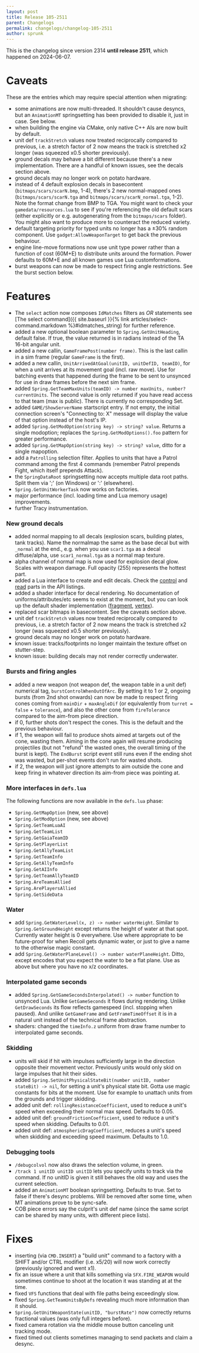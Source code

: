 ```yaml
---
layout: post
title: Release 105-2511
parent: Changelogs
permalink: changelogs/changelog-105-2511
author: sprunk
---
```


This is the changelog since version 2314 **until release 2511**, which happened on 2024-06-07.

# Caveats
These are the entries which may require special attention when migrating:
* some animations are now multi-threaded. It shouldn't cause desyncs, but an `AnimationMT` springsetting has been provided to disable it, just in case. See below.
* when building the engine via CMake, only native C++ AIs are now built by default.
* unit def `trackStretch` values now treated reciprocally compared to previous, i.e. a stretch factor of 2 now means the track is stretched x2 longer (was squeezed x0.5 shorter previously).
* ground decals may behave a bit different because there's a new implementation. There are a handful of known issues, see the decals section above.
* ground decals may no longer work on potato hardware.
* instead of 4 default explosion decals in basecontent (`bitmaps/scars/scarN.bmp`, 1-4), there's 2 new normal-mapped ones (`bitmaps/scars/scarN.tga` and `bitmaps/scars/scarN_normal.tga`, 1-2).
Note the format change from BMP to TGA.
You might want to check your `gamedata/resources.lua` to see if you're referencing the old default scars (either explicitly or e.g. autogenerating from the `bitmaps/scars` folder).
You might also want to produce more to counteract the reduced variety.
* default targeting priority for typed units no longer has a ±30% random component. Use `gadget:AllowWeaponTarget` to get back the previous behaviour.
* engine line-move formations now use unit type power rather than a function of cost (60M+E) to distribute units around the formation. Power defaults to 60M+E and all known games use Lua customformations.
* burst weapons can now be made to respect firing angle restrictions. See the burst section below.

# Features
* The `select` action now composes `IdMatches` filters as *OR* statements see [The select command]({{ site.baseurl }}{% link articles/select-command.markdown %}#idmatches_string) for further reference.
* added a new optional boolean parameter to `Spring.GetUnitHeading`, default false. If true, the value returned is in radians instead of the TA 16-bit angular unit.
* added a new callin, `GameFramePost(number frame)`. This is the last callin in a sim frame (regular `GameFrame` is the first).
* added a new callin, `UnitArrivedAtGoal(unitID, unitDefID, teamID)`, for when a unit arrives at its movement goal (incl. raw move).
Use for batching events that happened during the frame to be sent to unsynced for use in draw frames before the next sim frame.
* added `Spring.GetTeamMaxUnits(teamID) -> number maxUnits, number? currentUnits`. The second value is only returned if you have read access to that team (max is public).
There is currently no corresponding Set.
* added `GAME/ShowServerName` startscript entry. If not empty, the initial connection screen's "Connecting to: X" message will display the value of that option instead of the host's IP.
* added `Spring.GetModOption(string key) -> string? value`. Returns a single modoption; replaces the `Spring.GetModOptions().foo` pattern for greater performance.
* added `Spring.GetMapOption(string key) -> string? value`, ditto for a single mapoption.
* add a `Patrolling` selection filter. Applies to units that have a Patrol command among the first 4 commands (remember Patrol prepends Fight, which itself prepends Attack).
* the `SpringDataRoot` springsetting now accepts multiple data root paths. Split them via ';' (on Windows) or ':' (elsewhere).
* `Spring.GetUnitWorkerTask` now works on factories.
* major performance (incl. loading time and Lua memory usage) improvements.
* further Tracy instrumentation.

### New ground decals
* added normal mapping to all decals (explosion scars, building plates, tank tracks).
Name the normalmap the same as the base decal but with `_normal` at the end., e.g. when you use `scar1.tga` as a decal diffuse/alpha, use `scar1_normal.tga` as a normal map texture.
* alpha channel of normal map is now used for explosion decal glow. Scales with weapon damage. Full opacity (255) represents the hottest part.
* added a Lua interface to create and edit decals. Check the [control](https://beyond-all-reason.github.io/spring/ldoc/modules/UnsyncedCtrl.html#Decals)
and [read](https://beyond-all-reason.github.io/spring/ldoc/modules/UnsyncedRead.html#Decals) parts in the API listings.
* added a shader interface for decal rendering. No documentation of uniforms/attributes/etc seems to exist at the moment,
but you can look up the default shader implementation ([fragment](https://github.com/beyond-all-reason/spring/blob/BAR105/cont/base/springcontent/shaders/GLSL/GroundDecalsFragProg.glsl), [vertex](https://github.com/beyond-all-reason/spring/blob/BAR105/cont/base/springcontent/shaders/GLSL/GroundDecalsVertProg.glsl)).
* replaced scar bitmaps in basecontent. See the caveats section above.
* unit def `trackStretch` values now treated reciprocally compared to previous, i.e. a stretch factor of 2 now means the track is stretched x2 longer (was squeezed x0.5 shorter previously).
* ground decals may no longer work on potato hardware.
* known issue: tracks/footprints no longer maintain the texture offset on stutter-step.
* known issue: building decals may not render correctly underwater.

### Bursts and firing angles
* added a new weapon (not weapon def, the weapon table in a unit def) numerical tag, `burstControlWhenOutOfArc`. By setting it to 1 or 2, ongoing bursts (from 2nd shot onwards) can now be made to respect firing cones coming from `mainDir` + `maxAngleDif` (or equivalently from `turret = false` + `tolerance`), and also the other cone from `fireTolerance` compared to the aim-from piece direction.
* if 0, further shots don't respect the cones. This is the default and the previous behaviour.
* if 1, the weapon will fail to produce shots aimed at targets out of the cone, wasting them. Aiming in the cone again will resume producing projectiles (but not "refund" the wasted ones, the overall timing of the burst is kept). The `EndBurst` script event still runs even if the ending shot was wasted, but per-shot events don't run for wasted shots.
* if 2, the weapon will just ignore attempts to aim outside the cone and keep firing in whatever direction its aim-from piece was pointing at.

### More interfaces in `defs.lua`
The following functions are now available in the `defs.lua` phase:
* `Spring.GetMapOption` (new, see above)
* `Spring.GetModOption` (new, see above)
* `Spring.GetTeamLuaAI`
* `Spring.GetTeamList`
* `Spring.GetGaiaTeamID`
* `Spring.GetPlayerList`
* `Spring.GetAllyTeamList`
* `Spring.GetTeamInfo`
* `Spring.GetAllyTeamInfo`
* `Spring.GetAIInfo`
* `Spring.GetTeamAllyTeamID`
* `Spring.AreTeamsAllied`
* `Spring.ArePlayersAllied`
* `Spring.GetSideData`

### Water
* add `Spring.GetWaterLevel(x, z) -> number waterHeight`. Similar to `Spring.GetGroundHeight` except returns the height of water at that spot.
Currently water height is 0 everywhere. Use where appropriate to be future-proof for when Recoil gets dynamic water, or just to give a name to the otherwise magic constant.
* add `Spring.GetWaterPlaneLevel() -> number waterPlaneHeight`. Ditto, except encodes that you expect the water to be a flat plane.
Use as above but where you have no x/z coordinates.

### Interpolated game seconds
* added `Spring.GetGameSecondsInterpolated() -> number` function to unsynced Lua.
Unlike `GetGameSeconds` it flows during rendering. Unlike `GetDrawSeconds` its flow reflects gamespeed (incl. stopping when paused).
And unlike `GetGameFrame` and `GetFrameTimeOffset` it is in a natural unit instead of the technical frame abstraction.
* shaders: changed the `timeInfo.z` uniform from draw frame number to interpolated game seconds.

### Skidding
* units will skid if hit with impulses sufficiently large in the direction opposite their movement vector. Previously units would only skid on large impulses that hit their sides.
* added `Spring.SetUnitPhysicalStateBit(number unitID, number stateBit) -> nil`, for setting a unit's physical state bit. Gotta use magic constants for bits at the moment.
Use for example to unattach units from the grounds and trigger skidding.
* added unit def: `rollingResistanceCoefficient`, used to reduce a unit's speed when exceeding their normal max speed. Defaults to 0.05.
* added unit def: `groundFrictionCoefficient`, used to reduce a unit's speed when skidding. Defaults to 0.01.
* added unit def: `atmosphericDragCoefficient`, reduces a unit's speed when skidding and exceeding speed maximum. Defaults to 1.0.

### Debugging tools
* `/debugcolvol` now also draws the selection volume, in green.
* `/track 1 unitID unitID unitID` lets you specify units to track via the command. If no unitID is given it still behaves the old way and uses the current selection.
* added an `AnimationMT` boolean springsetting. Defaults to true. Set to false if there's desync problems. Will be removed after some time, when MT animations prove to be sync-safe.
* COB piece errors say the culprit's unit def name (since the same script can be shared by many units, with different piece lists).

# Fixes
* inserting (via `CMD.INSERT`) a "build unit" command to a factory with a SHIFT and/or CTRL modifier (i.e. x5/20) will now work correctly (previously ignored and went x1).
* fix an issue where a unit that kills something via `SFX.FIRE_WEAPON` would sometimes continue to shoot at the location it was standing at at the time.
* fixed `VFS` functions that deal with file paths being exceedingly slow.
* fixed `Spring.GetTeamUnitsByDefs` revealing much more information than it should.
* `Spring.GetUnitWeaponState(unitID, "burstRate")` now correctly returns fractional values (was only full integers before).
* fixed camera rotation via the middle mouse button canceling unit tracking mode.
* fixed timed out clients sometimes managing to send packets and claim a desync.
